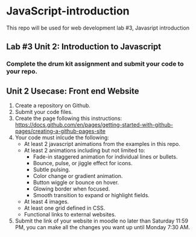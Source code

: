 # JavaScript-introduction
This repo will be used for web development lab #3, Javasript introduction

## Lab #3 Unit 2: Introduction to Javascript
### Complete the drum kit assignment and submit your code to your repo.

## Unit 2 Usecase: Front end Website
1. Create a repository on Github.
2. Submit your code files.
3. Create the page following this instructions: https://docs.github.com/en/pages/getting-started-with-github-pages/creating-a-github-pages-site
4. Your code must inlcude the following:
    - At least 2 javascript animations from the examples in this repo.
    - At least 2 animations including but not limited to:
      - Fade-in staggered animation for individual lines or bullets.
      -	Bounce, pulse, or jiggle effect for icons.
      -	Subtle pulsing.
      -	Color change or gradient animation.
      -	Button wiggle or bounce on hover.
      -	Glowing border when focused.
      -	Smooth transition to expand or highlight fields.
    - At least 4 images.
    - At least one grid defined in CSS.
    - Functional links to external websites.
5. Submit the link of your website in moodle no later than Saturday 11:59 PM, you can make all the changes you want up until Monday 7:30 AM.
